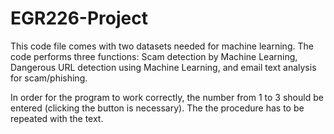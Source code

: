 # EGR226-Project
This code file comes with two datasets needed for machine learning.
The code performs three functions: Scam detection by Machine Learning, Dangerous URL detection using Machine Learning, and email text analysis for scam/phishing.

In order for the program to work correctly, the number from 1 to 3 should be entered (clicking the button is necessary). The the procedure has to be repeated with the text.
